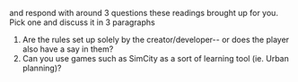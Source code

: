  and respond with around 3 questions these readings brought up for you. Pick one and discuss it in 3 paragraphs

 1) Are the rules set up solely by the creator/developer-- or does the player also have a say in them?
 2) Can you use games such as SimCity as a sort of learning tool (ie. Urban planning)?
